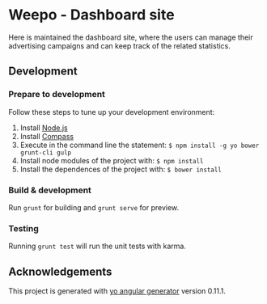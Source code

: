 # Weepo - Dashboard site

Here is maintained the dashboard site, where the users 
can manage their advertising campaigns and can keep track of the related statistics.


## Development

### Prepare to development

Follow these steps to tune up your development environment:

1. Install [Node.js](https://nodejs.org/)
2. Install [Compass](http://compass-style.org/)
3. Execute in the command line the statement: `$ npm install -g yo bower grunt-cli gulp`
4. Install node modules of the project with: `$ npm install`
5. Install the dependences of the project with: `$ bower install`

### Build & development

Run `grunt` for building and `grunt serve` for preview.

### Testing

Running `grunt test` will run the unit tests with karma.


## Acknowledgements

This project is generated with [yo angular generator](https://github.com/yeoman/generator-angular)
version 0.11.1.


